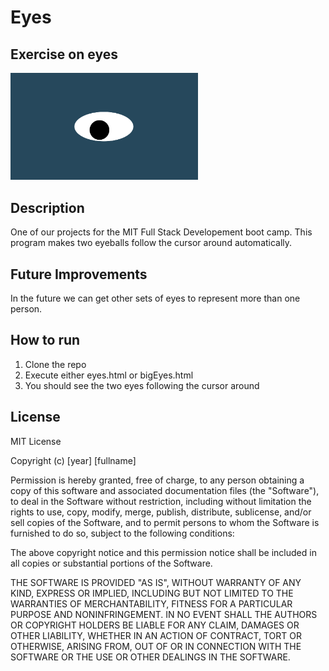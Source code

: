 # Eyes
## Exercise on eyes
<img src= "oneeye.png" width='300'/>

## Description

One of our projects for the MIT Full Stack Developement boot camp. This program makes two eyeballs follow the cursor around automatically.

## Future Improvements

In the future we can get other sets of eyes to represent more than one person.

## How to run

1. Clone the repo
2. Execute either eyes.html or bigEyes.html
3. You should see the two eyes following the cursor around

## License

MIT License

Copyright (c) [year] [fullname]

Permission is hereby granted, free of charge, to any person obtaining a copy
of this software and associated documentation files (the "Software"), to deal
in the Software without restriction, including without limitation the rights
to use, copy, modify, merge, publish, distribute, sublicense, and/or sell
copies of the Software, and to permit persons to whom the Software is
furnished to do so, subject to the following conditions:

The above copyright notice and this permission notice shall be included in all
copies or substantial portions of the Software.

THE SOFTWARE IS PROVIDED "AS IS", WITHOUT WARRANTY OF ANY KIND, EXPRESS OR
IMPLIED, INCLUDING BUT NOT LIMITED TO THE WARRANTIES OF MERCHANTABILITY,
FITNESS FOR A PARTICULAR PURPOSE AND NONINFRINGEMENT. IN NO EVENT SHALL THE
AUTHORS OR COPYRIGHT HOLDERS BE LIABLE FOR ANY CLAIM, DAMAGES OR OTHER
LIABILITY, WHETHER IN AN ACTION OF CONTRACT, TORT OR OTHERWISE, ARISING FROM,
OUT OF OR IN CONNECTION WITH THE SOFTWARE OR THE USE OR OTHER DEALINGS IN THE
SOFTWARE.
